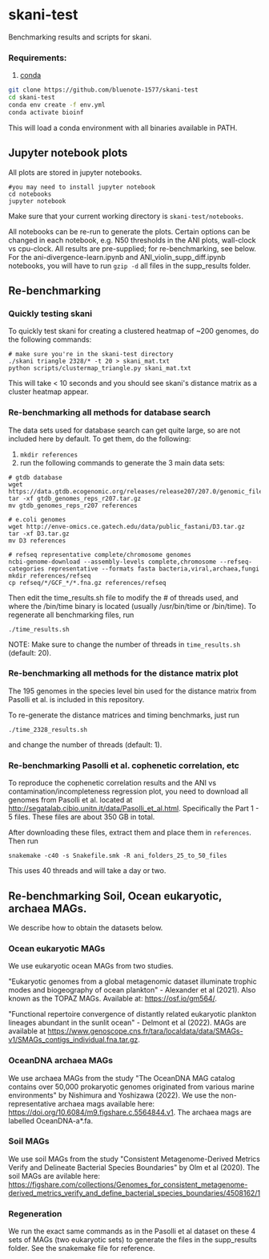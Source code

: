 # skani-test

Benchmarking results and scripts for skani.

### Requirements:
1. [conda](https://www.anaconda.com/)

```sh
git clone https://github.com/bluenote-1577/skani-test
cd skani-test
conda env create -f env.yml
conda activate bioinf
```

This will load a conda environment with all binaries available in PATH. 

## Jupyter notebook plots

All plots are stored in jupyter notebooks. 

```
#you may need to install jupyter notebook 
cd notebooks
jupyter notebook
```

Make sure that your current working directory is `skani-test/notebooks`.

All notebooks can be re-run to generate the plots. Certain options can be changed in each notebook, e.g. N50 thresholds in the ANI plots, wall-clock
vs cpu-clock. All results are pre-supplied; for re-benchmarking, see below. For the ani-divergence-learn.ipynb and ANI_violin_supp_diff.ipynb notebooks, you will have to run `gzip -d` all files in the supp_results folder.

## Re-benchmarking

### Quickly testing skani

To quickly test skani for creating a clustered heatmap of ~200 genomes, do the following commands:

```
# make sure you're in the skani-test directory 
./skani triangle 2328/* -t 20 > skani_mat.txt
python scripts/clustermap_triangle.py skani_mat.txt
```

This will take < 10 seconds and you should see skani's distance matrix as a cluster heatmap appear. 

### Re-benchmarking all methods for database search

The data sets used for database search can get quite large, so are not included here by default. To get them, do the following:

1. `mkdir references` 
2. run the following commands to generate the 3 main data sets:
```
# gtdb database
wget https://data.gtdb.ecogenomic.org/releases/release207/207.0/genomic_files_reps/gtdb_genomes_reps_r207.tar.gz
tar -xf gtdb_genomes_reps_r207.tar.gz
mv gtdb_genomes_reps_r207 references

# e.coli genomes
wget http://enve-omics.ce.gatech.edu/data/public_fastani/D3.tar.gz
tar -xf D3.tar.gz
mv D3 references

# refseq representative complete/chromosome genomes
ncbi-genome-download --assembly-levels complete,chromosome --refseq-categories representative --formats fasta bacteria,viral,archaea,fungi
mkdir references/refseq
cp refseq/*/GCF_*/*.fna.gz references/refseq
```

Then edit the time_results.sh file to modify the # of threads used, and where the /bin/time binary is located (usually /usr/bin/time or /bin/time). To regenerate
all benchmarking files, run 
```
./time_results.sh
```

NOTE: Make sure to change the number of threads in `time_results.sh` (default: 20).

### Re-benchmarking all methods for the distance matrix plot

The 195 genomes in the species level bin used for the distance matrix from Pasolli et al. is included in this repository.

To re-generate the distance matrices and timing benchmarks, just run 
```
./time_2328_results.sh
```

and change the number of threads (default: 1).

### Re-benchmarking Pasolli et al. cophenetic correlation, etc

To reproduce the cophenetic correlation results and the ANI vs contamination/incompleteness regression plot, you need to download all genomes from Pasolli et al. 
located at http://segatalab.cibio.unitn.it/data/Pasolli_et_al.html. Specifically the Part 1 - 5 files. These files are about 350 GB in total. 

After downloading these files, extract them and place them in `references`. Then run

`snakemake -c40 -s Snakefile.smk -R ani_folders_25_to_50_files`

This uses 40 threads and will take a day or two. 

## Re-benchmarking Soil, Ocean eukaryotic, archaea MAGs.

We describe how to obtain the datasets below. 

### Ocean eukaryotic MAGs

We use eukaryotic ocean MAGs from two studies. 

"Eukaryotic genomes from a global metagenomic dataset illuminate trophic modes and biogeography of ocean plankton" - Alexander et al (2021). Also known as the TOPAZ MAGs. Available at: https://osf.io/gm564/.

"Functional repertoire convergence of distantly related eukaryotic plankton lineages abundant in the sunlit ocean" - Delmont et al (2022). MAGs are available at https://www.genoscope.cns.fr/tara/localdata/data/SMAGs-v1/SMAGs_contigs_individual.fna.tar.gz.

### OceanDNA archaea MAGs 

We use archaea MAGs from the study "The OceanDNA MAG catalog contains over 50,000 prokaryotic genomes originated from various marine environments" by Nishimura and Yoshizawa (2022). We use the non-representative archaea mags available here: https://doi.org/10.6084/m9.figshare.c.5564844.v1. The archaea mags are labelled OceanDNA-a*.fa.

### Soil MAGs 

We use soil MAGs from the study "Consistent Metagenome-Derived Metrics Verify and Delineate Bacterial Species Boundaries" by Olm et al (2020). The soil MAGs are avilable here: https://figshare.com/collections/Genomes_for_consistent_metagenome-derived_metrics_verify_and_define_bacterial_species_boundaries/4508162/1

### Regeneration

We run the exact same commands as in the Pasolli et al dataset on these 4 sets of MAGs (two eukaryotic sets) to generate the files in the supp_results folder. See the snakemake file for reference. 
